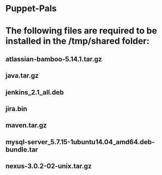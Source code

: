 # Puppet-Pals

# The following files are required to be installed in the /tmp/shared folder:

## atlassian-bamboo-5.14.1.tar.gz
## java.tar.gz
## jenkins_2.1_all.deb
## jira.bin
## maven.tar.gz
## mysql-server_5.7.15-1ubuntu14.04_amd64.deb-bundle.tar
## nexus-3.0.2-02-unix.tar.gz
